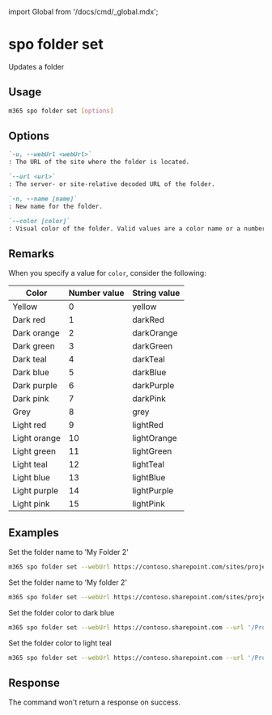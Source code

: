 <!-- DISCLAIMER: All secrets, passwords, and sensitive values in this document are examples only and not real credentials. -->
import Global from '/docs/cmd/_global.mdx';

# spo folder set

Updates a folder

## Usage

```sh
m365 spo folder set [options]
```

## Options

```md definition-list
`-u, --webUrl <webUrl>`
: The URL of the site where the folder is located.

`--url <url>`
: The server- or site-relative decoded URL of the folder.

`-n, --name [name]`
: New name for the folder.

`--color [color]`
: Visual color of the folder. Valid values are a color name or a number. Check remarks for more info.
```

<Global />

## Remarks

When you specify a value for `color`, consider the following:

| Color        | Number value | String value |
|--------------|--------------|--------------|
| Yellow       | 0            | yellow       |
| Dark red     | 1            | darkRed      |
| Dark orange  | 2            | darkOrange   |
| Dark green   | 3            | darkGreen    |
| Dark teal    | 4            | darkTeal     |
| Dark blue    | 5            | darkBlue     |
| Dark purple  | 6            | darkPurple   |
| Dark pink    | 7            | darkPink     |
| Grey         | 8            | grey         |
| Light red    | 9            | lightRed     |
| Light orange | 10           | lightOrange  |
| Light green  | 11           | lightGreen   |
| Light teal   | 12           | lightTeal    |
| Light blue   | 13           | lightBlue    |
| Light purple | 14           | lightPurple  |
| Light pink   | 15           | lightPink    |

## Examples

Set the folder name to 'My Folder 2'

```sh
m365 spo folder set --webUrl https://contoso.sharepoint.com/sites/project-x --url '/Shared Documents/My Folder 1' --name 'My Folder 2'
```

Set the folder name to 'My folder 2'

```sh
m365 spo folder set --webUrl https://contoso.sharepoint.com/sites/project-x --url '/sites/project-x/Shared Documents/My Folder 1' --name 'My Folder 2'
```

Set the folder color to dark blue

```sh
m365 spo folder set --webUrl https://contoso.sharepoint.com --url '/ProjectFiles/Project-x' --color 5
```

Set the folder color to light teal

```sh
m365 spo folder set --webUrl https://contoso.sharepoint.com --url '/ProjectFiles/Project-x' --color lightTeal
```

## Response

The command won't return a response on success.
